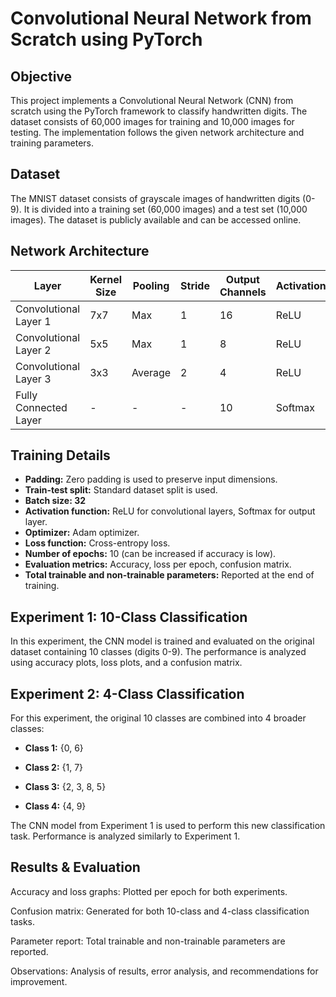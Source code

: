 # Convolutional Neural Network from Scratch using PyTorch

## Objective
This project implements a Convolutional Neural Network (CNN) from scratch using the PyTorch framework to classify handwritten digits. The dataset consists of 60,000 images for training and 10,000 images for testing. The implementation follows the given network architecture and training parameters.

## Dataset
The MNIST dataset consists of grayscale images of handwritten digits (0-9). It is divided into a training set (60,000 images) and a test set (10,000 images). The dataset is publicly available and can be accessed online.

## Network Architecture

| Layer                 | Kernel Size | Pooling  | Stride | Output Channels | Activation |
|----------------------|------------|---------|--------|----------------|------------|
| Convolutional Layer 1 | 7x7        | Max     | 1      | 16             | ReLU       |
| Convolutional Layer 2 | 5x5        | Max     | 1      | 8              | ReLU       |
| Convolutional Layer 3 | 3x3        | Average | 2      | 4              | ReLU       |
| Fully Connected Layer | -          | -       | -      | 10             | Softmax    |


## Training Details

- **Padding:** Zero padding is used to preserve input dimensions.  
- **Train-test split:** Standard dataset split is used.  
- **Batch size:  32**  
- **Activation function:** ReLU for convolutional layers, Softmax for output layer.  
- **Optimizer:** Adam optimizer.  
- **Loss function:** Cross-entropy loss.  
- **Number of epochs:** 10 (can be increased if accuracy is low).  
- **Evaluation metrics:** Accuracy, loss per epoch, confusion matrix.  
- **Total trainable and non-trainable parameters:** Reported at the end of training.  


## Experiment 1: 10-Class Classification

In this experiment, the CNN model is trained and evaluated on the original dataset containing 10 classes (digits 0-9). The performance is analyzed using accuracy plots, loss plots, and a confusion matrix.

## Experiment 2: 4-Class Classification

For this experiment, the original 10 classes are combined into 4 broader classes:

- **Class 1:** {0, 6}

- **Class 2:** {1, 7}

- **Class 3:** {2, 3, 8, 5}

- **Class 4:** {4, 9}

The CNN model from Experiment 1 is used to perform this new classification task. Performance is analyzed similarly to Experiment 1.

## Results & Evaluation

Accuracy and loss graphs: Plotted per epoch for both experiments.

Confusion matrix: Generated for both 10-class and 4-class classification tasks.

Parameter report: Total trainable and non-trainable parameters are reported.

Observations: Analysis of results, error analysis, and recommendations for improvement.






